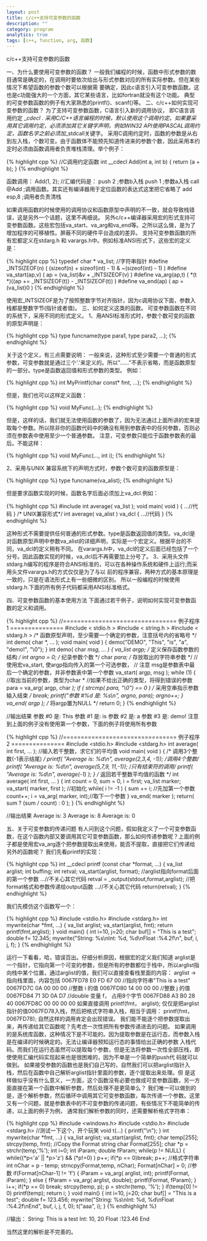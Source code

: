 ```yaml
---
layout: post
title: c/c++支持可变参数的函数
description: ""
category: program
analytics: true
tags: [c++, function, arg, 函数]
---
```


c/c++支持可变参数的函数

一、为什么要使用可变参数的函数？
一般我们编程的时候，函数中形式参数的数目通常是确定的，在调用时要依次给出与形式参数对应的所有实际参数。但在某些情况下希望函数的参数个数可以根据需 要确定，因此c语言引入可变参数函数。这也是c功能强大的一个方面，其它某些语言，比如fortran就没有这个功能。
典型的可变参数函数的例子有大家熟悉的printf()、scanf()等。
二、c/c++如何实现可变参数的函数？
为了支持可变参数函数，C语言引入新的调用协议， 即C语言调用约定 \_*cdecl . 采用C/C++语言编程的时候，默认使用这个调用约定。如果要采用其它调用约定，必须添加其它关键字声明，例如WIN32 API使用PASCAL调用约定，函数名字之前必须加*\_stdcall关键字。
采用C调用约定时，函数的参数是从右到左入栈，个数可变。由于函数体不能预先知道传进来的参数个数，因此采用本约定时必须由函数调用者负责堆栈清理。举个例子：

{% highlight cpp %}
//C调用约定函数
int __cdecl Add(int a, int b)
{
	return (a + b);
}
{% endhighlight %}

函数调用：
Add(1, 2);
//汇编代码是：
push 2 ;参数b入栈
push 1 ;参数a入栈
call @Add ;调用函数。其实还有编译器用于定位函数的表达式这里把它省略了
add esp,8 ;调用者负责清栈

如果调用函数的时候使用的调用协议和函数原型中声明的不一致，就会导致栈错误，这是另外一个话题，这里不再细说。
另外c/c++编译器采用宏的形式支持可变参数函数。这些宏包括va\_start、va\_arg和va\_end等。之所以这么做，是为了增加程序的可移植性。屏蔽不同的硬件平台造成的差异。
支持可变参数函数的所有宏都定义在stdarg.h 和 varargs.h中。例如标准ANSI形式下，这些宏的定义是：

{% highlight cpp %}
typedef char * va_list; //字符串指针
#define _INTSIZEOF(n)   ( (sizeof(n) + sizeof(int) - 1) & ~(sizeof(int) - 1) )
#define va_start(ap,v) ( ap = (va_list)&v + _INTSIZEOF(v) )
#define va_arg(ap,t)    ( *(t *)((ap += _INTSIZEOF(t)) - _INTSIZEOF(t)) )
#define va_end(ap)      ( ap = (va_list)0 )
{% endhighlight %}

使用宏\_INTSIZEOF是为了按照整数字节对齐指针，因为c调用协议下面，参数入栈都是整数字节(指针或者值)。
三、如何定义这类的函数。
可变参数函数在不同的系统下，采用不同的形式定义。
1、用ANSI标准形式时，参数个数可变的函数的原型声明是：

{% highlight cpp %}
type funcname(type para1, type para2, ...);
{% endhighlight %}

关于这个定义，有三点需要说明：
一般来说，这种形式至少需要一个普通的形式参数，可变参数就是通过三个'.'来定义的。所以"……"不表示省略，而是函数原型的一部分。type是函数返回值和形式参数的类型。
例如：

{% highlight cpp %}
int MyPrintf(char const* fmt, ...);
{% endhighlight %}

但是，我们也可以这样定义函数：

{% highlight cpp %}
void MyFunc(...);
{% endhighlight %}

但是，这样的话，我们就无法使用函数的参数了，因为无法通过上面所讲的宏来提取每个参数。所以除非你的函数代码中的确没有用到参数表中的任何参数，否则必须在参数表中使用至少一个普通参数。
注意，可变参数只能位于函数参数表的最后。不能这样：

{% highlight cpp %}
void MyFunc(..., int i);
{% endhighlight %}

2、采用与UNIX 兼容系统下的声明方式时，参数个数可变的函数原型是：

{% highlight cpp %}
type funcname(va_alist);
{% endhighlight %}

但是要求函数实现的时候，函数名字后面必须加上va\_dcl.例如：

{% highlight cpp %}
#include 
int average( va_list );
void main( void )
{
   ...//代码
}
/* UNIX兼容形式*/
int average( va_alist )
va_dcl
{
   ...//代码
}
{% endhighlight %}

这种形式不需要提供任何普通的形式参数。type是函数返回值的类型。va\_dcl是对函数原型声明中参数va\_alist的详细声明，实际是一个宏定义。根据平台的不同，va\_dcl的定义稍有不同。
在varargs.h中，va\_dcl的定义后面已经包括了一个分号。因此函数实现的时候，va\_dcl后不再需要加上分号了。
3、采用头文件stdarg.h编写的程序是符合ANSI标准的，可以在各种操作系统和硬件上运行;而采用头文件varargs.h的方式仅仅是为了与以 前的程序兼容，两种方式的基本原理是一致的，只是在语法形式上有一些细微的区别。 所以一般编程的时候使用stdarg.h.下面的所有例子代码都采用ANSI标准格式。

四、可变参数函数的基本使用方法
下面通过若干例子，说明如何实现可变参数函数的定义和调用。

{% highlight cpp %}
//================================ 例子程序1 ===============
#include < stdio.h >
#include < string.h >
#include < stdarg.h >
/* 函数原型声明，至少需要一个确定的参数，注意括号内的省略号 */
int demo( char *, ... );
void main( void )
{
	demo("DEMO", "This", "is", "a", "demo!", "\0");
}
int demo( char *msg, ... )
{
	va_list argp; /* 定义保存函数参数的结构 */
	int argno = 0; /* 纪录参数个数 */
	char *para; /* 存放取出的字符串参数 */
	// 使用宏va_start, 使argp指向传入的第一个可选参数，
	// 注意 msg是参数表中最后一个确定的参数，并非参数表中第一个参数
	va_start( argp, msg );
	while (1)
	{
		//取出当前的参数，类型为char *
		//如果不给出正确的类型，将得到错误的参数
		para = va_arg( argp, char *);
		if ( strcmp( para, "\0") == 0 ) /* 采用空串指示参数输入结束 */
		   break;
		printf("参数 #%d 是: %s\n", argno, para);
		argno++;
	}
	va_end( argp ); /* 将argp置为NULL */
	return 0;
}
{% endhighlight %}

//输出结果
参数 \#0 是: This
参数 \#1 是: is
参数 \#2 是: a
参数 \#3 是: demo!
注意到上面的例子没有使用第一个参数，下面的例子将使用所有参数

{% highlight cpp %}
//================================ 例子程序2 ===============
#include <stdio.h>
#include <stdarg.h>
int average( int first, ... ); //输入若干整数，求它们的平均值
void main( void )
{
   /* 调用3个整数(-1表示结尾) */
   printf( "Average is: %d\n", average(2,3,4, -1));
   /*调用4个整数*/
   printf( "Average is: %d\n", average(5,7,9, 11,-1));
   /*只有结束符的调用*/
   printf( "Average is: %d\n", average(-1) );
}
/* 返回若干整数平均值的函数 */
int average( int first, ... )
{
   int count = 0, sum = 0, i = first;
   va_list marker;
   va_start( marker, first ); //初始化
   while( i != -1 )
   {
      sum += i; //先加第一个参数
      count++;
      i = va_arg( marker, int);//取下一个参数
   }
   va_end( marker );
   return( sum ? (sum / count) : 0 );
}
{% endhighlight %}

//输出结果
Average is: 3
Average is: 8
Average is: 0

五、关于可变参数的传递问题
有人问到这个问题，假如我定义了一个可变参数函数，在这个函数内部又要调用其它可变参数函数，那么如何传递参数呢？上面的例子都是使用宏va\_arg逐个把参数提取出来使用，能否不提取，直接把它们传递给另外的函数呢？
我们先看printf的实现：

{% highlight cpp %}
int __cdecl printf (const char *format, ...)
{
	va_list arglist;
	int buffing;
	int retval;
	va_start(arglist, format); //arglist指向format后面的第一个参数
	...//不关心其它代码
	retval = _output(stdout,format,arglist); //把format格式和参数传递给output函数
	...//不关心其它代码
	return(retval);
}
{% endhighlight %}

我们先模仿这个函数写一个：

{% highlight cpp %}
#include <stdio.h>
#include <stdarg.h>
int mywrite(char *fmt, ...)
{
     va_list arglist;
     va_start(arglist, fmt);
     return printf(fmt,arglist);
}
void main()
{
	int i=10, j=20;
	char buf[] = "This is a test";
	double f= 12.345;
	mywrite("String: %s\nInt: %d, %d\nFloat :%4.2f\n", buf, i, j, f);
}
{% endhighlight %}

运行一下看看，哈，错误百出。仔细分析原因，根据宏的定义我们知道 arglist是一个指针，它指向第一个可变的参数，但是所有的参数都位于栈中，所以arglist指向栈中某个位置，通过arglist的值，我们可以直接查看栈里面的内容：
arglist -&gt; 指向栈里面，内容包括
0067FD78 E0 FD 67 00 //指向字符串"This is a test"
0067FD7C 0A 00 00 00 //整数 i 的值
0067FD80 14 00 00 00 //整数 j 的值
0067FD84 71 3D 0A D7 //double 变量 f， 占用8个字节
0067FD88 A3 B0 28 40
0067FD8C 00 00 00 00
如果直接调用 printf(fmt， arglist); 仅仅是把arglist指针的值0067FD78入栈，然后把格式字符串入栈，相当于调用：
printf(fmt， 0067FD78);
自然这样的调用肯定会出现错误。
我们能不能逐个把参数提取出来，再传递给其它函数呢？先考虑一次性把所有参数传递进去的问题。
如果调用的是系统库函数，这种情况下是不可能的。因为提取参数是在运行态，而参数入栈是在编译的时候确定的。无法让编译器预知运行态的事情给出正确的参数 入栈代码。而我们在运行态虽然可以提取每个参数，但是无法将参数一次性全部压栈，即使使用汇编代码实现起来也是很困难的，因为不单是一个简单的push代 码就可以做到。
如果接受参数的函数也是我们自己写的，自然我们可以把arglist指针入栈，然后在函数中自己解析arglist指针里面的参数，逐个提取出来处理。但 是这样做似乎没有什么意义，一方面，这个函数没有必要也做成可变参数函数，另一方面直接在第一个函数中解析参数，然后处理不是更简单么？
我们唯一可以做到的是，逐个解析参数，然后循环中调用其它可变参数函数，每次传递一个参数。这里又有一个问题，就是参数表中的不可变参数的传递问题，有些情况下不能简单的传递，以上面的例子为例， 通常我们解析参数的同时，还需要解析格式字符串：

{% highlight cpp %}
#include <windows.h>
#include <stdio.h>
#include <stdarg.h>
//测试一下这个，开个玩笑
void t(...)
{
	printf("\n");
}
int mywrite(char *fmt, ...)
{
	va_list arglist;
	va_start(arglist, fmt);
	char temp[255];
	strcpy(temp, fmt); //Copy the Format string
	char Format[255];
	char *p = strchr(temp,'%');
	int i=0;
	int iParam;
	double fParam;
	while(p != NULL)
	{
	   while((*p<'a' || *p>'z') && (*p!=0) ) p++;
	   if(*p == 0)break;
	   p++;
	   //格式字符串
	   int nChar = p - temp;
	   strncpy(Format,temp, nChar);
	   Format[nChar] = 0;
	   //参数
	   if(Format[nChar-1] != 'f')
	   {
		iParam = va_arg( arglist, int);
		printf(Format, iParam);
	   }
	   else
	   {
		fParam = va_arg( arglist, double);
		printf(Format, fParam);
	   }
	   i++;
	   if(*p == 0) break;
	   strcpy(temp, p);
	   p = strchr(temp, '%');
	}
	if(temp[0] != 0)
	   printf(temp);
	return i;
}
void main()
{
	int i=10, j=20;
	char buf[] = "This is a test";
	double f= 123.456;
	mywrite("String: %s\nInt: %d, %d\nFloat :%4.2f\nEnd", buf, i, j, f, 0);
	t("aaa", i);
}
{% endhighlight %}

//输出：
String: This is a test
Int: 10, 20
Float :123.46
End

当然这里的解析是不完善的。
